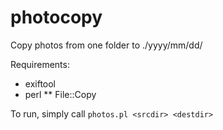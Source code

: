 # photocopy
Copy photos from one folder to ./yyyy/mm/dd/

Requirements:
* exiftool
* perl
** File::Copy

To run, simply call `photos.pl <srcdir> <destdir>`
